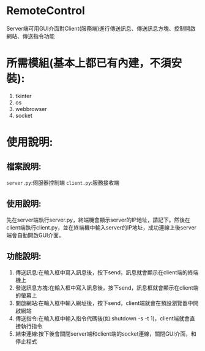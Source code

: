 # RemoteControl
Server端可用GUI介面對Client(服務端)進行傳送訊息、傳送訊息方塊、控制開啟網站、傳送指令功能
# 所需模組(基本上都已有內建，不須安裝):
  1. tkinter
  2. os
  3. webbrowser
  4. socket
# 使用說明:
## 檔案說明:
`server.py`:伺服器控制端
`client.py`:服務接收端
## 使用說明:
先在server端執行server.py，終端機會顯示server的IP地址，請記下。然後在client端執行client.py，並在終端機中輸入server的IP地址，成功連線上後server端會自動開啟GUI介面。
## 功能說明:
  1. 傳送訊息:在輸入框中寫入訊息後，按下send，訊息就會顯示在client端的終端機上
  2. 發送訊息方塊:在輸入框中寫入訊息後，按下send，訊息框就會顯示在client端的螢幕上
  3. 開啟網站:在輸入框中輸入網址後，按下send，client端就會在預設瀏覽器中開啟網站
  4. 傳送指令:在輸入框中輸入指令代碼後(如:shutdown -s -t 1)，client端就會直接執行指令
  5. 結束連線:按下後會關閉server端和client端的socket連線，關閉GUI介面，和停止程式
  
  
